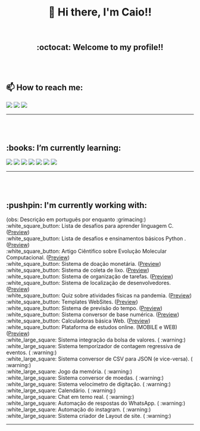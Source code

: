 <h1 align="center"> 👋 Hi there, I'm Caio!!</h1>
<br>
<h2 align="center"> :octocat: Welcome to my profile!! </h2>
<br>
<br>


<h2 >📫 How to reach me:</h2>

[![](https://img.shields.io/badge/LINKEDIN-Caio_Machado-informational?style=plastic&logo=linkedin)](https://www.linkedin.com/in/caiohmachadoo/)
[![](https://img.shields.io/badge/FACEBOOK-Caio_Machado-blue?style=plastic&logo=facebook)](https://www.facebook.com/Caio.Henri.Machado/)
[![](https://img.shields.io/badge/INSTAGRAM-@cai0__m-blueviolet?style=plastic&logo=instagram)](https://www.instagram.com/cai0_m/)
<br>
<hr/>

<br>
<br>

<h2> :books: I’m currently learning:</h2>

![](https://img.shields.io/badge/Python-Data__analysis-3776AB?style=plastic&logo=python)
![](https://img.shields.io/badge/|-JavaScript-F7DF1E?style=plastic&logo=javascript)
![](https://img.shields.io/badge/|-NodeJs-339933?style=plastic&logo=notion)
![](https://img.shields.io/badge/|-ReactJs-61DAFB?style=plastic&logo=react)
![](https://img.shields.io/badge/|-ReactNative-0088CC?style=plastic&logo=reactos)
![](https://img.shields.io/badge/|-HTML-E34F26?style=plastic&logo=html5)
![](https://img.shields.io/badge/|-CSS-1572B6?style=plastic&logo=css3)
<br>
<hr/>

<br>
<br>
<h2> :pushpin: I'm currently working with:</h2>
(obs: Descrição em português por enquanto :grimacing:)
<br>
 :white_square_button: Lista de desafios para aprender linguagem C.
 (<a href="https://github.com/CaioHenriqueMachado/Linguagem_C">Preview</a>)
<br>
 :white_square_button: Lista de desafios e ensinamentos básicos Python .
(<a href="https://github.com/CaioHenriqueMachado/Contribuindo_com_Python">Preview</a>)
<br>
 :white_square_button: Artigo Ciêntifico sobre Evolução Molecular Computacional.
(<a href="https://github.com/CaioHenriqueMachado/Computational-Molecular-Evolution">Preview</a>)
<br>
 :white_square_button: Sistema de doação monetária.
(<a href="https://github.com/CaioHenriqueMachado/BE-THE-HERO-project">Preview</a>)
<br>
 :white_square_button: Sistema de coleta de lixo.
(<a href="https://github.com/CaioHenriqueMachado/Ecoleta-project">Preview</a>)
<br>
 :white_square_button: Sistema de organização de tarefas.
(<a href="https://github.com/CaioHenriqueMachado/VIPER-TASKS-project">Preview</a>)
<br>
 :white_square_button: Sistema de localização de desenvolvedores.
(<a href="https://github.com/CaioHenriqueMachado/DevRadar-project">Preview</a>)
<br>
 :white_square_button: Quiz sobre atividades físicas na pandemia.
(<a href="https://github.com/CaioHenriqueMachado/QuizViperX-project">Preview</a>)
<br>
 :white_square_button: Templates WebSites.
(<a href="https://github.com/CaioHenriqueMachado/Templates-WebSite">Preview</a>)
<br>
 :white_square_button: Sistema de previsão do tempo.
(<a href="https://github.com/CaioHenriqueMachado/TodayIsWeather">Preview</a>)
<br>
 :white_square_button: Sistema conversor de base numérica.
(<a href="https://github.com/CaioHenriqueMachado/Numeric-base-converter">Preview</a>)
<br>
 :white_square_button: Calculadoras básica Web.
(<a href="https://github.com/CaioHenriqueMachado/Basic-calculator">Preview</a>)
<br>
 :white_square_button: Plataforma de estudos online. (MOBILE e WEB)
(<a href="https://github.com/CaioHenriqueMachado/Basic-calculator">Preview</a>)
<br>
 :white_large_square: Sistema integração da bolsa de valores.
  ( :warning:)
<br>
 :white_large_square: Sistema temporizador de contagem regressiva de eventos.
 ( :warning:)
<br>
 :white_large_square: Sistema conversor de CSV para JSON (e vice-versa).
 ( :warning:)
<br>
 :white_large_square: Jogo da memória.
 ( :warning:)
<br>
 :white_large_square: Sistema conversor de moedas.
 ( :warning:)
<br>
 :white_large_square: Sistema velocímetro de digitação.
 ( :warning:)
<br>
 :white_large_square: Calendário.
 ( :warning:)
<br>
 :white_large_square: Chat em temo real.
 ( :warning:)
<br>
 :white_large_square: Automação de respostas do WhatsApp.
 ( :warning:)
<br>
 :white_large_square: Automação do instagram.
 ( :warning:)
<br>
 :white_large_square: Sistema criador de Layout de site.
 ( :warning:)
<br>
<hr>

<!--
**CaioHenriqueMachado/CaioHenriqueMachado** is a ✨ _special_ ✨ repository because its `README.md` (this file) appears on your GitHub profile.

Here are some ideas to get you started:

- 🔭 I’m currently working on ...
- 🌱 I’m currently learning ...
- 👯 I’m looking to collaborate on ...
- 🤔 I’m looking for help with ...
- 💬 Ask me about ...
- 📫 How to reach me: ...
- 😄 Pronouns: ...
- ⚡ Fun fact: ...
-->
